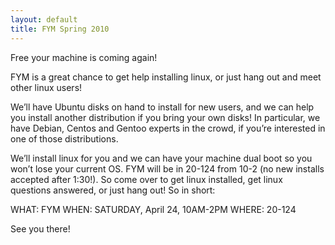 ```yaml
---
layout: default
title: FYM Spring 2010
---
```


Free your machine is coming again!

FYM is a great chance to get help installing linux, or just hang out and meet other linux users!

We’ll have Ubuntu disks on hand to install for new users, and we can help you install another distribution if you bring your own disks! In particular, we have Debian, Centos and Gentoo experts in the crowd, if you’re interested in one of those distributions.

We’ll install linux for you and we can have your machine dual boot so you won’t lose your current OS. FYM will be in 20-124 from 10-2 (no new installs accepted after 1:30!). So come over to get linux installed, get linux questions answered, or just hang out! So in short:

WHAT: FYM
WHEN: SATURDAY, April 24, 10AM-2PM
WHERE: 20-124

See you there!

